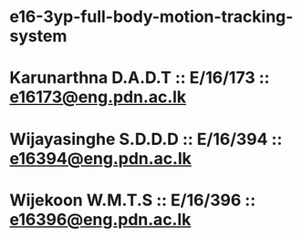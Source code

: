 # e16-3yp-full-body-motion-tracking-system
# Karunarthna D.A.D.T :: E/16/173 :: e16173@eng.pdn.ac.lk
# Wijayasinghe S.D.D.D :: E/16/394 :: e16394@eng.pdn.ac.lk
# Wijekoon W.M.T.S :: E/16/396 :: e16396@eng.pdn.ac.lk
